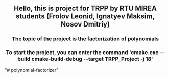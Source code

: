 <div id="header" align="center">
  <h2>Hello, this is project for TRPP by RTU MIREA students (Frolov Leonid, Ignatyev Maksim, Nosov Dmitriy)</h2> 
  <h3>The topic of the project is the factorization of polynomials</h3>
  <h3>To start the project, you can enter the command 'cmake.exe --build cmake-build-debug --target TRPP_Project -j 18'</h3>
</div>
"# polynomial-factorizer" 
